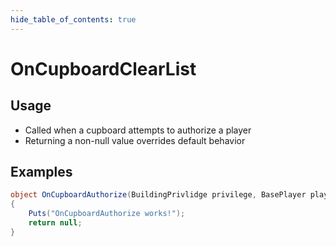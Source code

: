 ```yaml
---
hide_table_of_contents: true
---
```


# OnCupboardClearList

## Usage

* Called when a cupboard attempts to authorize a player
* Returning a non-null value overrides default behavior

## Examples

```csharp title=""
object OnCupboardAuthorize(BuildingPrivlidge privilege, BasePlayer player)
{
    Puts("OnCupboardAuthorize works!");
    return null;
}
```
